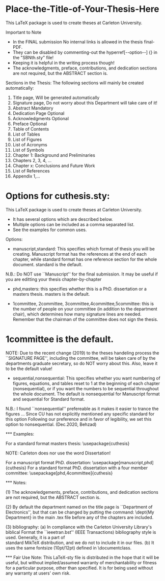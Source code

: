 # Place-the-Title-of-Your-Thesis-Here

This LaTeX package is used to create theses at Carleton University.

Important to Note

* In the FINAL submission No internal links is allowed in the thesis final-PDF.
* They can be disabled by commenting-out the hyperref[--option--] {} in the "SBNth.sty" file!
* Keeping it is helpful in the writing process though!
* The acknowledgments, preface, contributions, and dedication sections are not required, but the ABSTRACT section is.


Sections in the Thesis:
The following sections will mainly be created automatically:
1) Title page, Will be generated automatically
2) Signature page, Do not worry about this Department will take care of it!
3) Abstract Mandatory
4) Dedication Page Optional
5) Acknowledgments Optional
6) Preface Optional
7) Table of Contents
8) List of Tables
9) List of Figures
10) List of Acronyms
11) List of Symbols
12) Chapter 1: Background and Preliminaries
23) Chapters 2, 3, 4, ...
24) Chapter x: Conclusions and Future Work
25) List of References
26) Appendix 1,...



Options for cuthesis.sty:
======================================================================
This LaTeX package is used to create theses at Carleton University.
* It has several options which are described below.
* Multiple options can be included as a comma separated list.
* See the examples for common uses.

Options:

* manuscript,standard: 
This specifies which format of thesis you will be creating. Manuscript format has the references at the end of each chapter, while standard format has one reference section for the whole document. standard is the default.

N.B.: Do NOT use ``Manuscript'' for the final submission. It may be useful if you are editting your thesis chapter-by-chapter

* phd,masters: this specifies whether this is a PhD. dissertation or a masters thesis. masters is the default.

* 1committee, 2committee, 3committee,4committee,5committee: 
this is the number of people on your committee (in addition to the department chair), which determines how many signature lines are needed. Remember that the chairman of the committee does not sign the thesis.
# 1committee is the default.
NOTE: Due to the recent change (2019) to the theses handeling process the ``SIGNATURE PAGE'', including the committee, will be taken care of by the departments graduate secretary, so do NOT worry about this. Also, leave it to be the default value!

* sequential,nonsequential: 
This specifies whether you want numbering of figures, equations, and tables reset to 1 at the beginning of each chapter (nonsequential), or if you want the numbers to be sequential throughout the whole document. The default is nonsequential for Manuscript format and sequential for Standard format.

N.B.: I found ``nonsequential'' prefereable as it makes it easier to trance the figures ... Since CU has not explicitly mentioned any specific standard for this option Following our preference and in favor of legibility, we set this option to nonsequential. (Dec.2020, Behzad)

*** Examples:

For a standard format masters thesis:  \usepackage{cuthesis}

NOTE: Carleton does nor use the word Dissertation!

For a manuscript format PhD. dissertation: \usepackage[manuscript,phd]{cuthesis}
For a standard format PhD. dissertation with a four member committee: \usepackage[phd,4committee]{cuthesis}

*** Notes:

(1) The acknowledgements, preface, contributions, and dedication sections are not required, but the ABSTRACT section is.

(2) By default the department named on the title page is ``Department of Electronics'', but that can be changed by putting the command: \dept{My Department} in the main .tex file before any of the chapters are included.

(3) bibliography:
   (a) In compliance with the Carleton University Library's biblical Format the ``ieeetran.bst'' (IEEE Transactions) bibliography style is used. Generally, it is a part of    
       standard MikTeX distribution, and we do not to include it in our files.
   (b) It uses the same fontsize (10pt/12pt) defined in \documentclass[]().
   
   
   
*** Fair Use Note:
This LaTeX-sty file is distributed in the hope that it will be useful, but without implied/assumed warranty of merchantability or fitness for a particular purpose, other than specified. It is for being used without any warranty at users' own risk.


